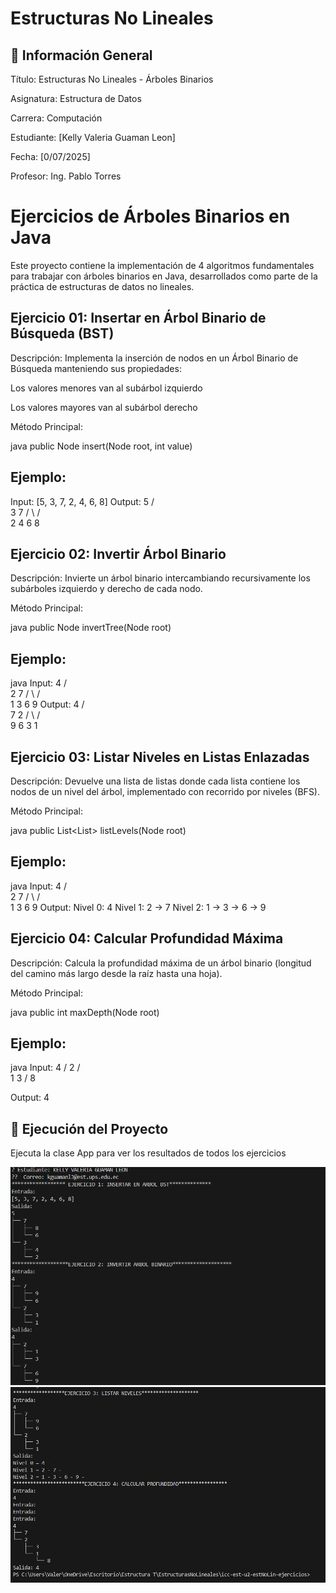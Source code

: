 # Estructuras No Lineales
## 📌 Información General
Título: Estructuras No Lineales - Árboles Binarios

Asignatura: Estructura de Datos

Carrera: Computación

Estudiante: [Kelly Valeria Guaman Leon]

Fecha: [0/07/2025]

Profesor: Ing. Pablo Torres

# Ejercicios de Árboles Binarios en Java
Este proyecto contiene la implementación de 4 algoritmos fundamentales para trabajar con árboles binarios en Java, desarrollados como parte de la práctica de estructuras de datos no lineales.


## Ejercicio 01: Insertar en Árbol Binario de Búsqueda (BST)
Descripción:
Implementa la inserción de nodos en un Árbol Binario de Búsqueda manteniendo sus propiedades:

Los valores menores van al subárbol izquierdo

Los valores mayores van al subárbol derecho

Método Principal:

java
public Node insert(Node root, int value)
## Ejemplo:
Input: [5, 3, 7, 2, 4, 6, 8]
Output:
    5
   / \
  3   7
 / \ / \
2 4 6 8

## Ejercicio 02: Invertir Árbol Binario
Descripción:
Invierte un árbol binario intercambiando recursivamente los subárboles izquierdo y derecho de cada nodo.

Método Principal:

java
public Node invertTree(Node root)
## Ejemplo:

java
Input:
    4
   / \
  2   7
 / \ / \
1 3 6 9
Output:
    4
   / \
  7   2
 / \ / \
9 6 3 1

## Ejercicio 03: Listar Niveles en Listas Enlazadas
Descripción:
Devuelve una lista de listas donde cada lista contiene los nodos de un nivel del árbol, implementado con recorrido por niveles (BFS).

Método Principal:

java
public List<List<Node>> listLevels(Node root)
## Ejemplo:

java
Input:
    4
   / \
  2   7
 / \ / \
1 3 6 9
Output:
Nivel 0: 4
Nivel 1: 2 → 7
Nivel 2: 1 → 3 → 6 → 9

## Ejercicio 04: Calcular Profundidad Máxima
Descripción:
Calcula la profundidad máxima de un árbol binario (longitud del camino más largo desde la raíz hasta una hoja).

Método Principal:

java
public int maxDepth(Node root)

## Ejemplo:

java
Input:
    4
   /
  2
 / \
1   3
   /
  8

Output: 4
## 🚀 Ejecución del Proyecto

Ejecuta la clase App para ver los resultados de todos los ejercicios

![alt text](image.png)
![alt text](image-1.png)



